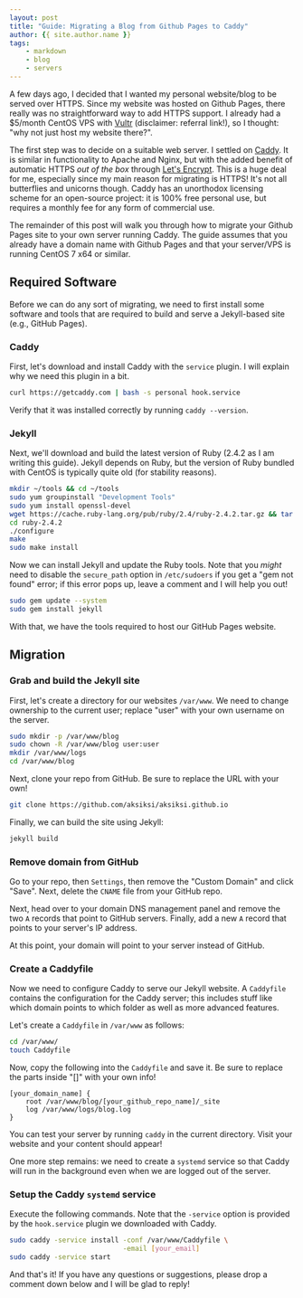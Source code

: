 ```yaml
---
layout: post
title: "Guide: Migrating a Blog from Github Pages to Caddy"
author: {{ site.author.name }}
tags:
    - markdown
    - blog
    - servers
---
```


A few days ago, I decided that I wanted my personal website/blog to be served over HTTPS. Since my website was hosted on Github Pages, there really was no straightforward way to add HTTPS support. I already had a $5/month CentOS VPS with [Vultr](https://www.vultr.com/?ref=7276430) (disclaimer: referral link!), so I thought: "why not just host my website there?".

The first step was to decide on a suitable web server. I settled on [Caddy](https://caddyserver.com/). It is similar in functionality to Apache and Nginx, but with the added benefit of automatic HTTPS *out of the box* through [Let's Encrypt](https://letsencrypt.org/). This is a huge deal for me, especially since my main reason for migrating is HTTPS! It's not all butterflies and unicorns though. Caddy has an unorthodox licensing scheme for an open-source project: it is 100% free personal use, but requires a monthly fee for any form of commercial use.

The remainder of this post will walk you through how to migrate your Github Pages site to your own server running Caddy. The guide assumes that you already have a domain name with Github Pages and that your server/VPS is running CentOS 7 x64 or similar.

## Required Software

Before we can do any sort of migrating, we need to first install some software and tools that are required to build and serve a Jekyll-based site (e.g., GitHub Pages).

### Caddy

First, let's download and install Caddy with the `service` plugin. I will explain why we need this plugin in a bit.

```bash
curl https://getcaddy.com | bash -s personal hook.service
```

Verify that it was installed correctly by running `caddy --version`.

### Jekyll

Next, we'll download and build the latest version of Ruby (2.4.2 as I am writing this guide). Jekyll depends on Ruby, but the version of Ruby bundled with CentOS is typically quite old (for stability reasons). 

```bash
mkdir ~/tools && cd ~/tools
sudo yum groupinstall "Development Tools"
sudo yum install openssl-devel
wget https://cache.ruby-lang.org/pub/ruby/2.4/ruby-2.4.2.tar.gz && tar xvfvz ruby-2.4.2.tar.gz
cd ruby-2.4.2
./configure
make
sudo make install
```

Now we can install Jekyll and update the Ruby tools. Note that you *might* need to disable the `secure_path` option in `/etc/sudoers` if you get a "gem not found" error; if this error pops up, leave a comment and I will help you out!

```bash
sudo gem update --system
sudo gem install jekyll
```

With that, we have the tools required to host our GitHub Pages website.

## Migration

### Grab and build the Jekyll site

First, let's create a directory for our websites `/var/www`. We need to change ownership to the current user; replace "user" with your own username on the server.

```bash
sudo mkdir -p /var/www/blog
sudo chown -R /var/www/blog user:user
mkdir /var/www/logs
cd /var/www/blog
```

Next, clone your repo from GitHub. Be sure to replace the URL with your own!

```bash
git clone https://github.com/aksiksi/aksiksi.github.io
```

Finally, we can build the site using Jekyll:

```bash
jekyll build
```

### Remove domain from GitHub

Go to your repo, then `Settings`, then remove the "Custom Domain" and click "Save". Next, delete the `CNAME` file from your GitHub repo. 

Next, head over to your domain DNS management panel and remove the two `A` records that point to GitHub servers. Finally, add a new `A` record that points to your server's IP address.

At this point, your domain will point to your server instead of GitHub.

### Create a Caddyfile

Now we need to configure Caddy to serve our Jekyll website. A `Caddyfile` contains the configuration for the Caddy server; this includes stuff like which domain points to which folder as well as more advanced features.

Let's create a `Caddyfile` in `/var/www` as follows:

```bash
cd /var/www/
touch Caddyfile
```

Now, copy the following into the `Caddyfile` and save it. Be sure to replace the parts inside "[]" with your own info!

```
[your_domain_name] {
    root /var/www/blog/[your_github_repo_name]/_site
    log /var/www/logs/blog.log
}
```

You can test your server by running `caddy` in the current directory. Visit your website and your content should appear!

One more step remains: we need to create a `systemd` service so that Caddy will run in the background even when we are logged out of the server.

### Setup the Caddy `systemd` service

Execute the following commands. Note that the `-service` option is provided by the `hook.service` plugin we downloaded with Caddy.

```bash
sudo caddy -service install -conf /var/www/Caddyfile \
                            -email [your_email]
sudo caddy -service start
``` 

And that's it! If you have any questions or suggestions, please drop a comment down below and I will be glad to reply!
